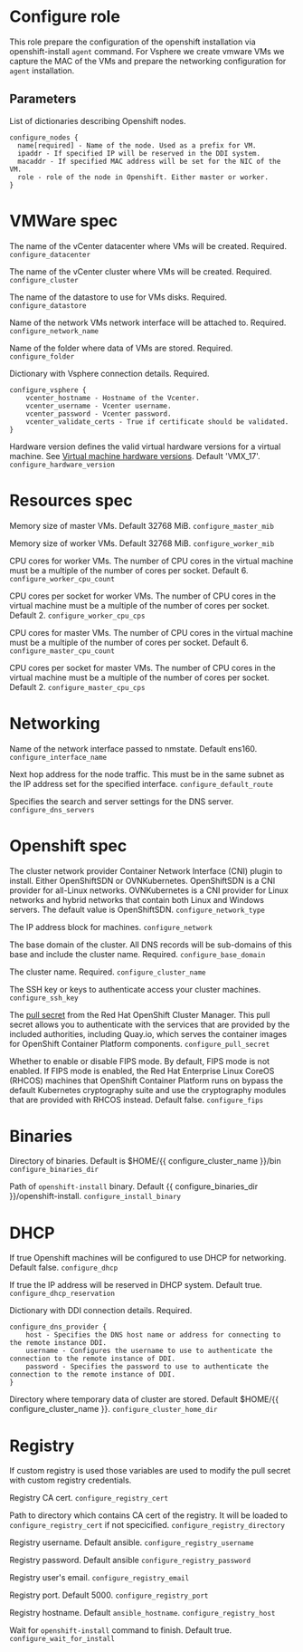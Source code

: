 # Configure role

This role prepare the configuration of the openshift installation via openshift-install `agent` command.
For Vsphere we create vmware VMs we capture the MAC of the VMs and prepare the networking
configuration for `agent` installation.

## Parameters

List of dictionaries describing Openshift nodes.
```
configure_nodes {
  name[required] - Name of the node. Used as a prefix for VM.
  ipaddr - If specified IP will be reserved in the DDI system.
  macaddr - If specified MAC address will be set for the NIC of the VM.
  role - role of the node in Openshift. Either master or worker.
}
```

# VMWare spec

The name of the vCenter datacenter where VMs will be created. Required.
```configure_datacenter```

The name of the vCenter cluster where VMs will be created. Required.
```configure_cluster```

The name of the datastore to use for VMs disks. Required.
```configure_datastore```

Name of the network VMs network interface will be attached to. Required.
```configure_network_name```

Name of the folder where data of VMs are stored. Required.
```configure_folder```

Dictionary with Vsphere connection details. Required.
```
configure_vsphere {
    vcenter_hostname - Hostname of the Vcenter.
    vcenter_username - Vcenter username.
    vcenter_password - Vcenter password.
    vcenter_validate_certs - True if certificate should be validated.
}
```

Hardware version defines the valid virtual hardware versions for a virtual machine. See [Virtual machine hardware versions](https://kb.vmware.com/s/article/1003746). Default 'VMX_17'.
```configure_hardware_version```

# Resources spec
Memory size of master VMs. Default 32768 MiB.
```configure_master_mib```

Memory size of worker VMs. Default 32768 MiB.
```configure_worker_mib```

CPU cores for worker VMs. The number of CPU cores in the virtual machine must be a multiple of the number of cores per socket. Default 6.
```configure_worker_cpu_count```

CPU cores per socket for worker VMs. The number of CPU cores in the virtual machine must be a multiple of the number of cores per socket. Default 2.
```configure_worker_cpu_cps```

CPU cores for master VMs. The number of CPU cores in the virtual machine must be a multiple of the number of cores per socket. Default 6.
```configure_master_cpu_count```

CPU cores per socket for master VMs. The number of CPU cores in the virtual machine must be a multiple of the number of cores per socket. Default 2.
```configure_master_cpu_cps```

# Networking

Name of the network interface passed to nmstate. Default ens160.
```configure_interface_name```

Next hop address for the node traffic. This must be in the same subnet as the IP address set for the specified interface.
```configure_default_route```

Specifies the search and server settings for the DNS server.
```configure_dns_servers```

# Openshift spec

The cluster network provider Container Network Interface (CNI) plugin to install.
Either OpenShiftSDN or OVNKubernetes. OpenShiftSDN is a CNI provider for all-Linux networks. OVNKubernetes is a CNI provider for Linux networks and hybrid networks that contain both Linux and Windows servers. The default value is OpenShiftSDN.
```configure_network_type```

The IP address block for machines.
```configure_network```

The base domain of the cluster. All DNS records will be sub-domains of this base and include the cluster name. Required.
```configure_base_domain```

The cluster name. Required.
```configure_cluster_name```

The SSH key or keys to authenticate access your cluster machines.
```configure_ssh_key```

The [pull secret](https://console.redhat.com/openshift/install/pull-secret) from the Red Hat OpenShift Cluster Manager. This pull secret allows you to authenticate with the services that are provided by the included authorities, including Quay.io, which serves the container images for OpenShift Container Platform components.
```configure_pull_secret```

Whether to enable or disable FIPS mode. By default, FIPS mode is not enabled. If FIPS mode is enabled, the Red Hat Enterprise Linux CoreOS (RHCOS) machines that OpenShift Container Platform runs on bypass the default Kubernetes cryptography suite and use the cryptography modules that are provided with RHCOS instead. Default false.
```configure_fips```

# Binaries
Directory of binaries.
Default is $HOME/{{ configure_cluster_name }}/bin
```configure_binaries_dir```

Path of `openshift-install` binary.
Default {{ configure_binaries_dir }}/openshift-install.
```configure_install_binary```

# DHCP
If true Openshift machines will be configured to use DHCP for networking. Default false.
```configure_dhcp```

If true the IP address will be reserved in DHCP system. Default true.
```configure_dhcp_reservation```

Dictionary with DDI connection details. Required.
```
configure_dns_provider {
    host - Specifies the DNS host name or address for connecting to the remote instance DDI.
    username - Configures the username to use to authenticate the connection to the remote instance of DDI.
    password - Specifies the password to use to authenticate the connection to the remote instance of DDI.
}
```

Directory where temporary data of cluster are stored. Default $HOME/{{ configure_cluster_name }}.
```configure_cluster_home_dir```

# Registry
If custom registry is used those variables are used to modify the pull secret with custom registry credentials.

Registry CA cert.
```configure_registry_cert```

Path to directory which contains CA cert of the registry. It will be loaded to `configure_registry_cert` if not specicified.
```configure_registry_directory```

Registry username. Default ansible.
```configure_registry_username```

Registry password. Default ansible
```configure_registry_password```

Registry user's email.
```configure_registry_email```

Registry port. Default 5000.
```configure_registry_port```

Registry hostname. Default `ansible_hostname`.
```configure_registry_host```

Wait for `openshift-install` command to finish. Default true.
```configure_wait_for_install```